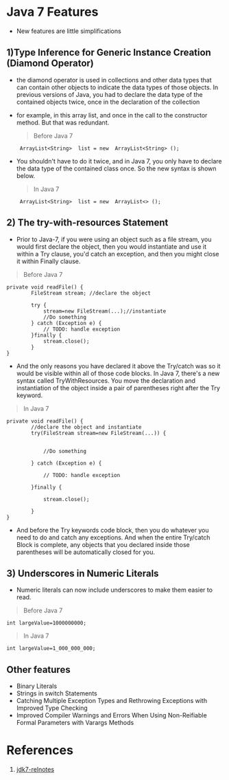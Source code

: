 # Java 7 Features

* New features are little simplifications

## 1)Type Inference for Generic Instance Creation (Diamond Operator)

* the diamond operator is used in collections and other data types that can contain other objects to indicate the data types of those objects. In previous versions of Java, you had to declare the data type of the contained objects twice, once in the declaration of the collection

* for example, in this array list, and once in the call to the constructor method. But that was redundant.

    > Before Java 7 

	```
	 ArrayList<String>  list = new  ArrayList<String> ();
	```


* You shouldn't have to do it twice, and in Java 7, you only have to declare the data type of the contained class once. So the new syntax is shown below.
  
   > In Java 7 

	```
	 ArrayList<String>  list = new  ArrayList<> ();
	```

## 2) The try-with-resources Statement

* Prior to Java-7, if you were using an object such as a file stream, you would first declare the object, then you would instantiate and use it within a Try clause, you'd catch an exception, and then you might close it within Finally clause. 


> Before Java 7 

```
private void readFile() {
		FileStream stream; //declare the object
		
		try {
			stream=new FileStream(...);//instantiate
			//Do something
		} catch (Exception e) {
			// TODO: handle exception
		}finally {
			stream.close();
		}
}

```
* And the only reasons you have declared it above the Try/catch was so it would be visible within all of those code blocks. In Java 7, there's a new syntax called TryWithResources. You move the declaration and instantiation of the object inside a pair of parentheses right after the Try keyword. 

> In Java 7 

```
private void readFile() {
		//declare the object and instantiate
		try(FileStream stream=new FileStream(...)) {


			//Do something

		} catch (Exception e) {

			// TODO: handle exception
			
		}finally {

			stream.close();

		}
}
```


* And before the Try keywords code block, then you do whatever you need to do and catch any exceptions. And when the entire Try/catch Block is complete, any objects that you declared inside those parentheses will be automatically closed for you. 


## 3) Underscores in Numeric Literals

* Numeric literals can now include underscores to make them easier to read. 

> Before Java 7 
 
``` 
int largeValue=1000000000;
```

> In Java 7 
```
int largeValue=1_000_000_000;
```

## Other features

- Binary Literals
- Strings in switch Statements
- Catching Multiple Exception Types and Rethrowing Exceptions with Improved Type Checking
- Improved Compiler Warnings and Errors When Using Non-Reifiable Formal Parameters with Varargs Methods

# References

1. [jdk7-relnotes](https://www.oracle.com/java/technologies/javase/jdk7-relnotes.html)
